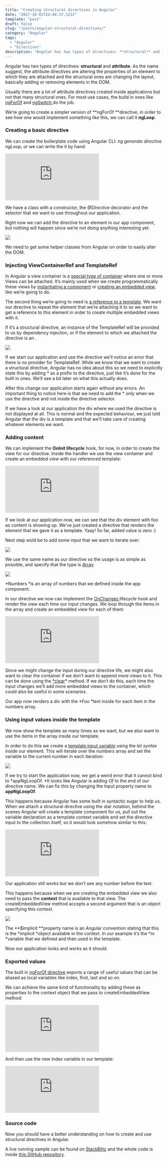 ```yaml
---
title: "Creating structural directives in Angular"
date: "2017-10-01T23:46:37.121Z"
template: "post"
draft: false
slug: "/posts/angular-structural-directives/"
category: "Angular"
tags:
  - "Angular"
  - "Directives"
description: "Angular has two types of directives: **structural** and **attribute**. As the name suggest, the attribute directives are altering the properties of an element to which they are attached and the structural ones are changing the layout, basically adding or removing elements in the *DOM*."
---
```


Angular has two types of directives: **structural** and **attribute**. As the name suggest, the attribute directives are altering the properties of an element to which they are attached and the structural ones are changing the layout, basically adding or removing elements in the _DOM_.

Usually there are a lot of attribute directives created inside applications but not that many structural ones. For most use cases, the build in ones like [ngForOf](https://angular.io/api/common/NgForOf) and [ngSwitch ](https://angular.io/api/common/NgSwitch)do the job.

We’re going to create a simpler version of **ngForOf **directive, in order to see how one would implement something like this, we can call it **ngLoop**.

### Creating a basic directive

We can create the boilerplate code using Angular CLI: _ng generate directive ngLoop_, or we can write the it by hand:

<iframe src="https://medium.com/media/ea247423ba4027648355bcbb903fff35" frameborder=0></iframe>

We have a class with a constructor, the _@Directive_ decorator and the selector that we want to use throughout our application.

Right now we can add the directive to an element in our app component, but nothing will happen since we’re not doing anything interesting yet.

![](https://cdn-images-1.medium.com/max/2000/1*1TM6psDwpjx9vfB-5pXmCQ.png)

We need to get some helper classes from Angular on order to easily alter the DOM.

### Injecting ViewContainerRef and TemplateRef

In Angular a view container is a [special type of container](https://angular.io/api/core/ViewContainerRef) where one or more Views can be attached. It’s mainly used when we create programmatically these views by [instantiating a component](https://angular.io/api/core/ViewContainerRef#createComponent) or [creating an embedded view](https://angular.io/api/core/ViewContainerRef#createEmbeddedView), like we’re going to do.

The second thing we’re going to need is [a reference to a template](https://angular.io/api/core/TemplateRef). We want our directive to repeat the element that we’re attaching it to so we want to get a reference to this element in order to create multiple embedded views with it.

If it’s a structural directive, an instance of the TemplateRef will be provided to us by dependency injection, or if the element to which we attached the directive is an _<ng-template>._

![](https://cdn-images-1.medium.com/max/2000/1*c4LTLc3QLGZ2nHMUZhSvHQ.png)

If we start our application and use the directive we’ll notice an error that there is no provider for TemplateRef. While we know that we want to create a structural directive, Angular has no idea about this so we need to explicitly state this by adding \* as a prefix to the directive, just like it’s done for the built in ones. We’ll see a bit later on what this actually does.

After this change our application starts again without any errors. An important thing to notice here is that we need to add the \* only when we use the directive and not inside the directive selector.

If we have a look at our application the div where we used the directive is not displayed at all. This is normal and the expected behaviour, we just told Angular that the div is a template and that we’ll take care of creating whatever elements we want.

### **Adding content**

We can implement the **OnInit lifecycle** hook, for now, in order to create the view for our directive. Inside the handler we use the view container and create an embedded view with our referenced template:

<iframe src="https://medium.com/media/d8b226ee1a0aef9ea486b7592e78b969" frameborder=0></iframe>

If we look at our application now, we can see that the div element with foo as content is showing up. We’ve just created a directive that renders the element that we gave it as a template. Yaay! So far, added value is zero :)

Next step wold be to add some input that we want to iterate over:

![](https://cdn-images-1.medium.com/max/2000/1*KLZYdIQIDV9KA7FSM80Q7Q.png)

We use the same name as our directive so the usage is as simple as possible, and specify that the type is [Array](https://developer.mozilla.org/en-US/docs/Glossary/array).

![](https://cdn-images-1.medium.com/max/2000/1*vGMxQFc2YpQimlMZtvQzTQ.png)

*Numbers *is an array of numbers that we defined inside the app component.

In our directive we now can implement the [OnChanges ](https://angular.io/api/core/OnChanges)lifecycle hook and render the view each time our input changes. We loop through the items in the array and create an embedded view for each of them:

<iframe src="https://medium.com/media/1a06159b7096f3dbad90573817744b94" frameborder=0></iframe>

Since we might change the input during our directive life, we might also want to clear the container if we don’t want to append more views to it. This can be done using the [\*clear](https://angular.io/api/core/ViewContainerRef#clear)\* method. If we don’t do this, each time the input changes we’ll add more embedded views to the container, which could also be useful in some scenarios.

Our app now renders a div with the *Foo *text inside for each item in the numbers array.

### Using input values inside the template

We now show the template as many times as we want, but we also want to use the items in the array inside our template.

In order to do this we create a [template input variable](https://angular.io/guide/template-syntax#template-input-variable) using the _let syntax_ inside our element. This will iterate over the numbers array and set the variable to the current number in each iteration:

![](https://cdn-images-1.medium.com/max/2000/1*rLMjr8xhxsEzJlbZdvZDAA.png)

If we try to start the application now, we get a weird error that it cannot bind to *appNgLoopOf. *It looks like Angular is adding _Of_ to the end of our directive name. We can fix this by changing the Input property name to **appNgLoopOf**.

This happens because Angular has some built in syntactic sugar to help us. When we attach a structural directive using the star notation, behind the scenes Angular will create a template component for us, pull out the variable declaration as a template context variable and set the directive input to the collection itself, so it would look somehow similar to this:

<iframe src="https://medium.com/media/b0f0249e57f49569cd8162ef8c585d1e" frameborder=0></iframe>

Our application still works but we don’t see any number before the text.

This happens because when we are creating the embedded view we also need to pass the **context** that is available to that view. The createEmbeddedView method accepts a second argument that is an object specifying this context.

![](https://cdn-images-1.medium.com/max/2000/1*-fpbVwKeTdcIr3XsA5qL1g.png)

The **\$implicit **property name is an Angular convention stating that this is the *implicit *object available in the context. In our example it’s the *nr *variable that we defined and then used in the template.

Now our application looks and works as it should.

### Exported values

The built in [ngForOf directive](https://angular.io/api/common/NgForOf) exports a range of useful values that can be aliased as local variables like index, first, last and so on.

We can achieve the same kind of functionality by adding these as properties to the context object that we pass to createEmbeddedView method:

<iframe src="https://medium.com/media/14a8ff86f139b751dc3f1b3aed7bc932" frameborder=0></iframe>

And then use the new index variable in our template:

<iframe src="https://medium.com/media/8df6890e9eac9993283da4e722914dc9" frameborder=0></iframe>

### Source code

Now you should have a better understanding on how to create and use structural directives in Angular.

A live running sample can be found on [StackBiltz](https://stackblitz.com/edit/af-angular-structuraldirective) and the whole code is inside [this GitHub repository](https://github.com/adrianfaciu/ngLoopDirective).
